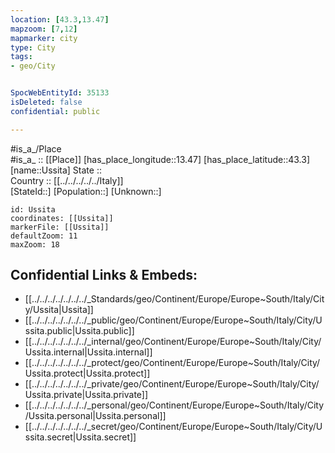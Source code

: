 ```yaml
---
location: [43.3,13.47] 
mapzoom: [7,12] 
mapmarker: city 
type: City
tags:
- geo/City


SpocWebEntityId: 35133
isDeleted: false
confidential: public

---
```

#is_a_/Place  
#is_a_ :: [[Place]] 
[has_place_longitude::13.47] 
[has_place_latitude::43.3] 
[name::Ussita] 
State ::  
Country :: [[../../../../../Italy]]  
[StateId::] 
[Population::] 
[Unknown::] 


```leaflet
id: Ussita
coordinates: [[Ussita]] 
markerFile: [[Ussita]] 
defaultZoom: 11 
maxZoom: 18
```


## Confidential Links & Embeds: 
- [[../../../../../../../_Standards/geo/Continent/Europe/Europe~South/Italy/City/Ussita|Ussita]] 
- [[../../../../../../../_public/geo/Continent/Europe/Europe~South/Italy/City/Ussita.public|Ussita.public]] 
- [[../../../../../../../_internal/geo/Continent/Europe/Europe~South/Italy/City/Ussita.internal|Ussita.internal]] 
- [[../../../../../../../_protect/geo/Continent/Europe/Europe~South/Italy/City/Ussita.protect|Ussita.protect]] 
- [[../../../../../../../_private/geo/Continent/Europe/Europe~South/Italy/City/Ussita.private|Ussita.private]] 
- [[../../../../../../../_personal/geo/Continent/Europe/Europe~South/Italy/City/Ussita.personal|Ussita.personal]] 
- [[../../../../../../../_secret/geo/Continent/Europe/Europe~South/Italy/City/Ussita.secret|Ussita.secret]] 
